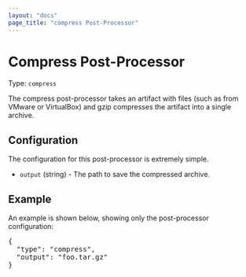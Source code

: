 ```yaml
---
layout: "docs"
page_title: "compress Post-Processor"
---
```


# Compress Post-Processor

Type: `compress`

The compress post-processor takes an artifact with files (such as from
VMware or VirtualBox) and gzip compresses the artifact into a single
archive.

## Configuration

The configuration for this post-processor is extremely simple.

* `output` (string) - The path to save the compressed archive.

## Example

An example is shown below, showing only the post-processor configuration:

<pre class="prettyprint">
{
  "type": "compress",
  "output": "foo.tar.gz"
}
</pre>
